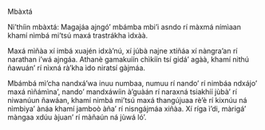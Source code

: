 Mbàxtá

Ni’thíin mbàxtá:
Magajáa ajngó’ mbámba mbi’i
asndo rí màxmá nímìaan
khamí nìmbá mi’tsú maxá trastrákha ìdxàà.

Maxá mìñàa xí imbá xuajén idxà’nú, 
xí júbà najne xtíñáa
xí nàngra’an rí narathan i’wá ajngáa. 
Athanè gamakuíín chìkíín
tsí gidá’ agàà,
khamí nithú ñawuán’ rí nìxná rà’kha ìdo niratsí gàjmáa.

Mbámbá mì’cha nandxá’wa inuu numbaa,
numuu rí nando’ rí nimbáa ndxájo’ maxá nìñámìna’, nando’ mandxáwíin à’guàán
rí naraxná tsiakhíí jùbà’ rí niwanúun ñawáan, khamí nimbá mi’tsú maxá thangújuaa rè’è rí kixnúu ná nìmbiya’ ànáa
khamí jamboò àña’ rí nisngájmáa xiñàa.
Xí ríga ì’di,
màrigá’ màngaa xdúu àjuan’ rí màñaún ná jùwá ló’.
